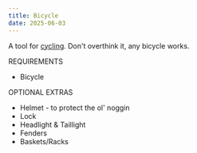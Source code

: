 ```yaml
---
title: Bicycle
date: 2025-06-03
---
```

A tool for [cycling](/cycling). Don't overthink it, any bicycle works.

REQUIREMENTS
- Bicycle

OPTIONAL EXTRAS
- Helmet - to protect the ol' noggin
- Lock
- Headlight & Taillight
- Fenders
- Baskets/Racks